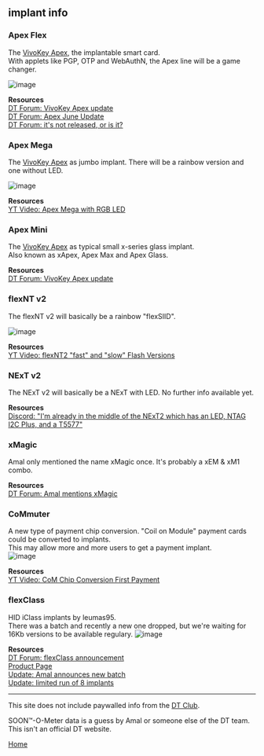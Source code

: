 ## implant info

### Apex Flex
The [VivoKey Apex](https://dngr.us/apex), the implantable smart card.  
With applets like PGP, OTP and WebAuthN, the Apex line will be a game changer.

![image](https://user-images.githubusercontent.com/95120860/143735594-94894cb2-52c4-4a3e-8832-6c758d918fd6.png)

**Resources**  
[DT Forum: VivoKey Apex update](https://forum.dangerousthings.com/t/vivokey-apex-update/8850)  
[DT Forum: Apex June Update](https://forum.dangerousthings.com/t/june-2022-vivokey-apex-flex-update/15605)  
[DT Forum: it's not released, or is it?](https://forum.dangerousthings.com/t/june-2022-vivokey-apex-flex-update/15605/125)

### Apex Mega
The [VivoKey Apex](#apex-flex) as jumbo implant. There will be a rainbow version and one without LED.

![image](https://user-images.githubusercontent.com/95120860/143735443-88549d88-a633-404a-834a-3148570540a5.png)

**Resources**  
[YT Video: Apex Mega with RGB LED](https://www.youtube.com/watch?v=7fXVBj6Pt9E)

### Apex Mini
The [VivoKey Apex](#apex-flex) as typical small x-series glass implant.  
Also known as xApex, Apex Max and Apex Glass.

**Resources**  
[DT Forum: VivoKey Apex update](https://forum.dangerousthings.com/t/vivokey-apex-update/8850)  

### flexNT v2
The flexNT v2 will basically be a rainbow "flexSIID".

![image](https://user-images.githubusercontent.com/95120860/143735424-b8082156-40d8-4daa-bdff-4d40e902d5b2.png)

**Resources**  
[YT Video: flexNT2 "fast" and "slow" Flash Versions](https://www.youtube.com/watch?v=PIb9lqYM2UI)

### NExT v2
The NExT v2 will basically be a NExT with LED. No further info available yet.

**Resources**  
[Discord: "I'm already in the middle of the NExT2 which has an LED, NTAG I2C Plus, and a T5577"](https://www.youtube.com/watch?v=PIb9lqYM2UI)

### xMagic
Amal only mentioned the name xMagic once. It's probably a xEM & xM1 combo.  

**Resources**  
[DT Forum: Amal mentions xMagic](https://forum.dangerousthings.com/t/the-anti-derailment-thread-hijacking-thread/5860/8225)

### CoMmuter
A new type of payment chip conversion. "Coil on Module" payment cards could be converted to implants.  
This may allow more and more users to get a payment implant.  
![image](https://user-images.githubusercontent.com/95120860/143735327-ce3055c0-9ca9-498d-b98d-660cdde2e2eb.png)

**Resources**  
[YT Video: CoM Chip Conversion First Payment](https://www.youtube.com/watch?v=Xr4uPm84-8k)

### flexClass
HID iClass implants by leumas95.  
There was a batch and recently a new one dropped, but we're waiting for 16Kb versions to be available regulary.
![image](https://user-images.githubusercontent.com/96721031/150921995-22b2b057-4001-4c83-96fe-68be8865e3f9.png)

**Resources**  
[DT Forum: flexClass announcement](https://forum.dangerousthings.com/t/flexclass-hid-iclass-standard-implant-in-limited-release/12256)  
[Product Page](https://dangerousthings.com/product/flexClass/)  
[Update: Amal announces new batch](https://forum.dangerousthings.com/t/is-the-global-economy-trending-down/14691/30)  
[Update: limited run of 8 implants](https://twitter.com/DangerousThings/status/1511585564608196613)

---
This site does not include paywalled info from the [DT Club](https://forum.dangerousthings.com/s).

SOON™-O-Meter data is a guess by Amal or someone else of the DT team. This isn't an official DT website.

[Home](/)
